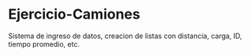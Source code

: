 # Ejercicio-Camiones
Sistema de ingreso de datos, creacion de listas con distancia, carga, ID, tiempo promedio, etc.
